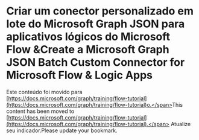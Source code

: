# <a name="create-a-microsoft-graph-json-batch-custom-connector-for-microsoft-flow--logic-apps"></a><span data-ttu-id="46be3-101">Criar um conector personalizado em lote do Microsoft Graph JSON para aplicativos lógicos do Microsoft Flow &</span><span class="sxs-lookup"><span data-stu-id="46be3-101">Create a Microsoft Graph JSON Batch Custom Connector for Microsoft Flow & Logic Apps</span></span>

<span data-ttu-id="46be3-102">Este conteúdo foi movido para [https://docs.microsoft.com/graph/training/flow-tutorial](https://docs.microsoft.com/graph/training/flow-tutorial)o.</span><span class="sxs-lookup"><span data-stu-id="46be3-102">This content has been moved to [https://docs.microsoft.com/graph/training/flow-tutorial](https://docs.microsoft.com/graph/training/flow-tutorial).</span></span> <span data-ttu-id="46be3-103">Atualize seu indicador.</span><span class="sxs-lookup"><span data-stu-id="46be3-103">Please update your bookmark.</span></span>
